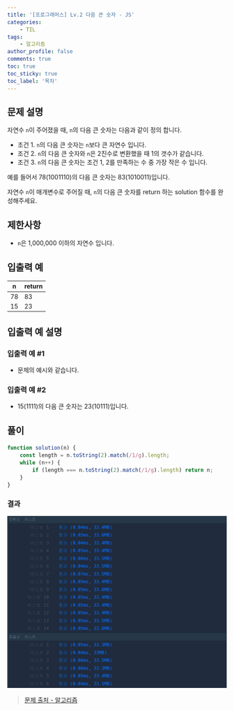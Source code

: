 ```yaml
---
title: '[프로그래머스] Lv.2 다음 큰 숫자 - JS'
categories:
    - TIL
tags:
    - 알고리즘
author_profile: false
comments: true
toc: true
toc_sticky: true
toc_label: '목차'
---
```


## 문제 설명

자연수 `n`이 주어졌을 때, `n`의 다음 큰 숫자는 다음과 같이 정의 합니다.

-   조건 1. `n`의 다음 큰 숫자는 `n`보다 큰 자연수 입니다.
-   조건 2. `n`의 다음 큰 숫자와 `n`은 2진수로 변환했을 때 1의 갯수가 같습니다.
-   조건 3. `n`의 다음 큰 숫자는 조건 1, 2를 만족하는 수 중 가장 작은 수 입니다.

예를 들어서 78(1001110)의 다음 큰 숫자는 83(1010011)입니다.

자연수 `n`이 매개변수로 주어질 때, `n`의 다음 큰 숫자를 return 하는 solution 함수를 완성해주세요.

## 제한사항

-   `n`은 1,000,000 이하의 자연수 입니다.

## 입출력 예

| n   | return |
| --- | ------ |
| 78  | 83     |
| 15  | 23     |

## 입출력 예 설명

### 입출력 예 #1

-   문제의 예시와 같습니다.

### 입출력 예 #2

-   15(1111)의 다음 큰 숫자는 23(10111)입니다.

## 풀이

```javascript
function solution(n) {
    const length = n.toString(2).match(/1/g).length;
    while (n++) {
        if (length === n.toString(2).match(/1/g).length) return n;
    }
}
```

### 결과

![result1](/assets/images/2023/10/03/algorithm-84-result1.png)

> [문제 출처 - 알고리즘](https://school.programmers.co.kr/learn/courses/30/lessons/12911)
